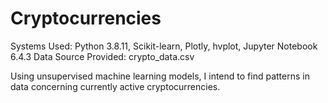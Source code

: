 # Cryptocurrencies
Systems Used: Python 3.8.11, Scikit-learn, Plotly, hvplot, Jupyter Notebook 6.4.3
Data Source Provided: crypto_data.csv

Using unsupervised machine learning models, I intend to find patterns in data concerning currently active cryptocurrencies.
